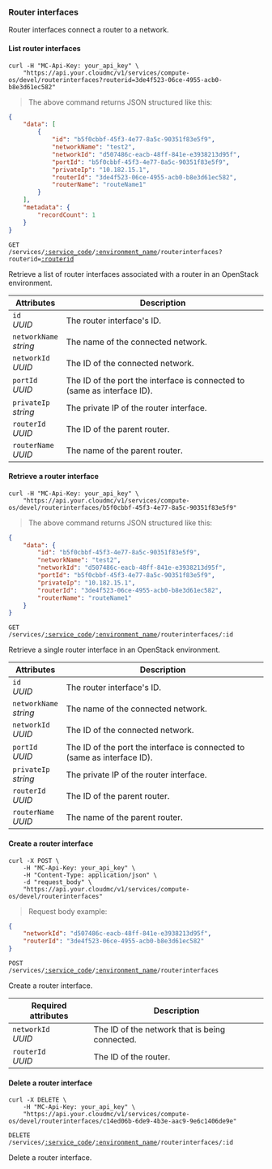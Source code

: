 ### Router interfaces

Router interfaces connect a router to a network.

#### List router interfaces

```shell
curl -H "MC-Api-Key: your_api_key" \
    "https://api.your.cloudmc/v1/services/compute-os/devel/routerinterfaces?routerid=3de4f523-06ce-4955-acb0-b8e3d61ec582"
```
> The above command returns JSON structured like this:

```json
{
	"data": [
		{
			"id": "b5f0cbbf-45f3-4e77-8a5c-90351f83e5f9",
			"networkName": "test2",
			"networkId": "d507486c-eacb-48ff-841e-e3938213d95f",
			"portId": "b5f0cbbf-45f3-4e77-8a5c-90351f83e5f9",
			"privateIp": "10.182.15.1",
			"routerId": "3de4f523-06ce-4955-acb0-b8e3d61ec582",
			"routerName": "routeName1"
		}
	],
	"metadata": {
		"recordCount": 1
	}
}
```

<code>GET /services/<a href="#administration-service-connections">:service_code</a>/<a href="#administration-environments">:environment_name</a>/routerinterfaces?routerid=<a href="#routers">:routerid</a></code>

Retrieve a list of router interfaces associated with a router in an OpenStack environment.

 Attributes                    | Description                         
 ----------------------------- | -----------------------------------
 `id`<br/>*UUID*               | The router interface's ID.
 `networkName`<br/>*string*    | The name of the connected network.
 `networkId`<br/>*UUID*        | The ID of the connected network.
 `portId`<br/>*UUID*           | The ID of the port the interface is connected to (same as interface ID).
 `privateIp`<br/>*string*      | The private IP of the router interface.
 `routerId`<br/>*UUID*         | The ID of the parent router.
 `routerName`<br/>*UUID*       | The name of the parent router.

#### Retrieve a router interface

```shell
curl -H "MC-Api-Key: your_api_key" \
    "https://api.your.cloudmc/v1/services/compute-os/devel/routerinterfaces/b5f0cbbf-45f3-4e77-8a5c-90351f83e5f9"
```
> The above command returns JSON structured like this:

```json
{
	"data": {
		"id": "b5f0cbbf-45f3-4e77-8a5c-90351f83e5f9",
		"networkName": "test2",
		"networkId": "d507486c-eacb-48ff-841e-e3938213d95f",
		"portId": "b5f0cbbf-45f3-4e77-8a5c-90351f83e5f9",
		"privateIp": "10.182.15.1",
		"routerId": "3de4f523-06ce-4955-acb0-b8e3d61ec582",
		"routerName": "routeName1"
	}
}
```

<code>GET /services/<a href="#administration-service-connections">:service_code</a>/<a href="#administration-environments">:environment_name</a>/routerinterfaces/:id</code>

Retrieve a single router interface in an OpenStack environment.

Attributes                    | Description                         
----------------------------- | -----------------------------------
`id`<br/>*UUID*               | The router interface's ID.
`networkName`<br/>*string*    | The name of the connected network.
`networkId`<br/>*UUID*        | The ID of the connected network.
`portId`<br/>*UUID*           | The ID of the port the interface is connected to (same as interface ID).
`privateIp`<br/>*string*      | The private IP of the router interface.
`routerId`<br/>*UUID*         | The ID of the parent router.
`routerName`<br/>*UUID*       | The name of the parent router.

#### Create a router interface

```shell
curl -X POST \
    -H "MC-Api-Key: your_api_key" \
    -H "Content-Type: application/json" \
    -d "request_body" \
    "https://api.your.cloudmc/v1/services/compute-os/devel/routerinterfaces"
```
> Request body example:

```json
{
	"networkId": "d507486c-eacb-48ff-841e-e3938213d95f",
	"routerId": "3de4f523-06ce-4955-acb0-b8e3d61ec582"
}
```

<code>POST /services/<a href="#administration-service-connections">:service_code</a>/<a href="#administration-environments">:environment_name</a>/routerinterfaces</code>

Create a router interface.

Required attributes          | Description                          
--------------------------   | ------------------------------------
`networkId`<br/>*UUID*        | The ID of the network that is being connected. 
`routerId`<br/>*UUID*         | The ID of the router.


#### Delete a router interface

```shell
curl -X DELETE \
    -H "MC-Api-Key: your_api_key" \
    "https://api.your.cloudmc/v1/services/compute-os/devel/routerinterfaces/c14ed06b-6de9-4b3e-aac9-9e6c1406de9e"
```

<code>DELETE /services/<a href="#administration-service-connections">:service_code</a>/<a href="#administration-environments">:environment_name</a>/routerinterfaces/:id</code>

Delete a router interface.
